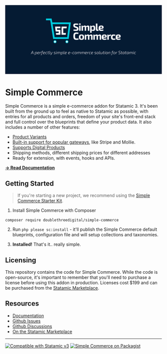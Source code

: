 <img src="./banner.jpg">

# Simple Commerce
Simple Commerce is a simple e-commerce addon for Statamic 3. It's been built from the ground up to feel as native to Statamic as possible, with entries for all products and orders, freedom of your site's front-end stack and full control over the blueprints that define your product data. It also includes a number of other features:

* [Product Variants](https://sc-docs.doublethree.digital/v2.1/product-variants)
* [Built-in support for popular gateways](https://sc-docs.doublethree.digital/v2.1/gateways), like Stripe and Mollie.
* [Supports Digital Products](https://github.com/doublethreedigital/sc-digital-products)
* Shipping methods, different shipping prices for different addresses
* Ready for extension, with events, hooks and APIs.

[**→ Read Documentation**](https://sc-docs.doublethree.digital)

## Getting Started

> If you're starting a new project, we recommend using the [Simple Commerce Starter Kit](https://github.com/doublethreedigital/simple-commerce-starter).

1. Install Simple Commerce with Composer

```
composer require doublethreedigital/simple-commerce
```

2. Run `php please sc:install` - it'll publish the Simple Commerce default blueprints, configuration file and will setup collections and taxonomies.

3. **Installed!** That's it.. really simple.

## Licensing

This repository contains the code for Simple Commerce. While the code is open-source, it's important to remember that you'll need to purchase a license before using this addon in production. Licenses cost $199 and can be purchased from the [Statamic Marketplace](https://statamic.com/addons/double-three-digital/simple-commerce).

## Resources
* [Documentation](https://sc-docs.doublethree.digital)
* [Github Issues](https://github.com/doublethreedigital/simple-commerce/issues)
* [Github Discussions](https://github.com/doublethreedigital/simple-commerce/discussions)
* [On the Statamic Marketplace](https://statamic.com/addons/double-three-digital/simple-commerce)

---

<p>
<a href="https://statamic.com"><img src="https://img.shields.io/badge/Statamic-3.0+-FF269E?style=for-the-badge" alt="Compatible with Statamic v3"></a>
<a href="https://packagist.org/packages/doublethreedigital/simple-commerce/stats"><img src="https://img.shields.io/packagist/v/doublethreedigital/simple-commerce?style=for-the-badge" alt="Simple Commerce on Packagist"></a>
</p>
